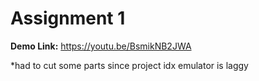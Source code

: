 # Assignment 1

**Demo Link:** https://youtu.be/BsmikNB2JWA

*had to cut some parts since project idx emulator is laggy
